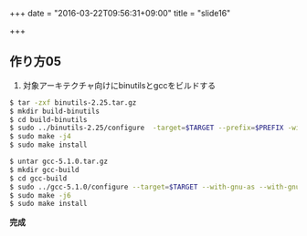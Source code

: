 +++
date = "2016-03-22T09:56:31+09:00"
title = "slide16"

+++
## 作り方05

1. 対象アーキテクチャ向けにbinutilsとgccをビルドする

```bash
$ tar -zxf binutils-2.25.tar.gz
$ mkdir build-binutils
$ cd build-binutils
$ sudo ../binutils-2.25/configure  -target=$TARGET --prefix=$PREFIX -with-sysroot=$SYSROOT -v
$ sudo make -j4
$ sudo make install
```

```bash
$ untar gcc-5.1.0.tar.gz
$ mkdir gcc-build
$ cd gcc-build
$ sudo ../gcc-5.1.0/configure --target=$TARGET --with-gnu-as --with-gnu-ld  --prefix=$PREFIX -with-sysroot=$SYSROOT --disable-libgcj --enable-languages=c,c++,go -v
$ sudo make -j6
$ sudo make install
```

**完成**
